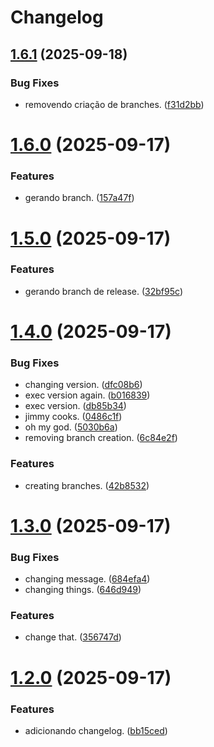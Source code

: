 # Changelog

## [1.6.1](https://github.com/ArtuoS/doa-livros/compare/v1.6.0...v1.6.1) (2025-09-18)


### Bug Fixes

* removendo criação de branches. ([f31d2bb](https://github.com/ArtuoS/doa-livros/commit/f31d2bbb4b8d83d6a5417158206ebd3bccc73766))

# [1.6.0](https://github.com/ArtuoS/doa-livros/compare/v1.5.0...v1.6.0) (2025-09-17)


### Features

* gerando branch. ([157a47f](https://github.com/ArtuoS/doa-livros/commit/157a47f30b22e25350fb8cc0341228b26f7e156e))

# [1.5.0](https://github.com/ArtuoS/doa-livros/compare/v1.4.0...v1.5.0) (2025-09-17)


### Features

* gerando branch de release. ([32bf95c](https://github.com/ArtuoS/doa-livros/commit/32bf95c5bcf8147654677fb2876dd8186d4d8998))

# [1.4.0](https://github.com/ArtuoS/doa-livros/compare/v1.3.0...v1.4.0) (2025-09-17)


### Bug Fixes

* changing version. ([dfc08b6](https://github.com/ArtuoS/doa-livros/commit/dfc08b6ea3f1cef9c8d180219cc4865d41c56d09))
* exec version again. ([b016839](https://github.com/ArtuoS/doa-livros/commit/b016839fee7e1568b56698fb541a4a15b9d9937a))
* exec version. ([db85b34](https://github.com/ArtuoS/doa-livros/commit/db85b34b2b46b4828c83f59d96f79ed3af1161f9))
* jimmy cooks. ([0486c1f](https://github.com/ArtuoS/doa-livros/commit/0486c1f4bc49ed1ae0340cdcc138356fd34b6583))
* oh my god. ([5030b6a](https://github.com/ArtuoS/doa-livros/commit/5030b6a1468f4c310e1dce8a8df6ddf79541c9de))
* removing branch creation. ([6c84e2f](https://github.com/ArtuoS/doa-livros/commit/6c84e2f54ff69904eead8a1becc5008c3918e1bb))


### Features

* creating branches. ([42b8532](https://github.com/ArtuoS/doa-livros/commit/42b85328fdc5c08924bdb9c9af5e3ddede2ad967))

# [1.3.0](https://github.com/ArtuoS/doa-livros/compare/v1.2.0...v1.3.0) (2025-09-17)


### Bug Fixes

* changing message. ([684efa4](https://github.com/ArtuoS/doa-livros/commit/684efa4638e902222bb66b8bea5e8a73641782f5))
* changing things. ([646d949](https://github.com/ArtuoS/doa-livros/commit/646d94962f4d0561e4e275806b058bdc77db9d4c))


### Features

* change that. ([356747d](https://github.com/ArtuoS/doa-livros/commit/356747de4629175873e782661b51084a6792914f))

# [1.2.0](https://github.com/ArtuoS/doa-livros/compare/v1.1.1...v1.2.0) (2025-09-17)


### Features

* adicionando changelog. ([bb15ced](https://github.com/ArtuoS/doa-livros/commit/bb15ced285b26e1957d04a88705efb43891ceb99))

